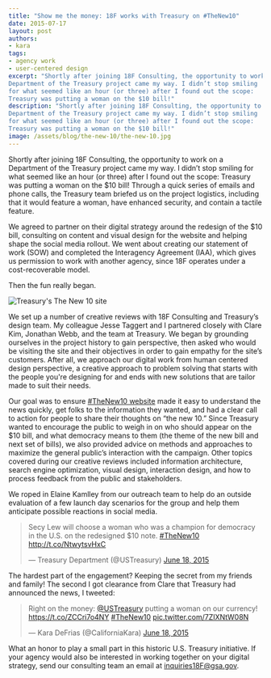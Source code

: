 ```yaml
---
title: "Show me the money: 18F works with Treasury on #TheNew10"
date: 2015-07-17
layout: post
authors:
- kara
tags:
- agency work
- user-centered design
excerpt: "Shortly after joining 18F Consulting, the opportunity to work on a
Department of the Treasury project came my way. I didn’t stop smiling
for what seemed like an hour (or three) after I found out the scope:
Treasury was putting a woman on the $10 bill!"
description: "Shortly after joining 18F Consulting, the opportunity to work on a
Department of the Treasury project came my way. I didn’t stop smiling
for what seemed like an hour (or three) after I found out the scope:
Treasury was putting a woman on the $10 bill!"
image: /assets/blog/the-new-10/the-new-10.jpg
---
```

Shortly after joining 18F Consulting, the opportunity to work on a
Department of the Treasury project came my way. I didn’t stop smiling
for what seemed like an hour (or three) after I found out the scope:
Treasury was putting a woman on the $10 bill! Through a quick series of
emails and phone calls, the Treasury team briefed us on the project
logistics, including that it would feature a woman, have enhanced
security, and contain a tactile feature.

We agreed to partner on their digital strategy around the redesign of
the $10 bill, consulting on content and visual design for the website
and helping shape the social media rollout. We went about creating our
statement of work (SOW) and completed the Interagency Agreement (IAA),
which gives us permission to work with another agency, since 18F
operates under a cost-recoverable model.

Then the fun really began.

![Treasury's The New 10 site]({{site.baseurl}}/assets/blog/the-new-10/the-new-10.jpg)

We set up a number of creative reviews with 18F Consulting and
Treasury’s design team. My colleague Jesse Taggert and I partnered
closely with Clare Kim, Jonathan Webb, and the team at Treasury. We
began by grounding ourselves in the project history to gain perspective,
then asked who would be visiting the site and their objectives in order
to gain empathy for the site’s customers. After all, we approach our
digital work from human centered design perspective, a creative approach
to problem solving that starts with the people you're designing for and
ends with new solutions that are tailor made to suit their needs.

Our goal was to ensure [#TheNew10
website](https://thenew10.treasury.gov/) made it easy to understand the
news quickly, get folks to the information they wanted, and had a clear
call to action for people to share their thoughts on “the new 10.” Since
Treasury wanted to encourage the public to weigh in on who should appear
on the $10 bill, and what democracy means to them (the theme of the new
bill and next set of bills), we also provided advice on methods and
approaches to maximize the general public’s interaction with the
campaign. Other topics covered during our creative reviews included
information architecture, search engine optimization, visual design,
interaction design, and how to process feedback from the public and
stakeholders.

We roped in Elaine Kamlley from our outreach team to help do an outside
evaluation of a few launch day scenarios for the group and help them
anticipate possible reactions in social media.

<blockquote class="twitter-tweet" lang="en"><p lang="en" dir="ltr">Secy Lew will choose a woman who was a champion for democracy in the U.S. on the redesigned $10 note. <a href="https://twitter.com/hashtag/TheNew10?src=hash">#TheNew10</a> <a href="http://t.co/NtwytsvHxC">http://t.co/NtwytsvHxC</a></p>&mdash; Treasury Department (@USTreasury) <a href="https://twitter.com/USTreasury/status/611352350113071106">June 18, 2015</a></blockquote>
<script async src="//platform.twitter.com/widgets.js" charset="utf-8"></script>

The hardest part of the engagement? Keeping the secret from my friends
and family! The second I got clearance from Clare that Treasury had
announced the news, I tweeted:

<blockquote class="twitter-tweet" lang="en"><p lang="en" dir="ltr">Right on the money: <a href="https://twitter.com/USTreasury">@USTreasury</a> putting a woman on our currency! <a href="https://t.co/ZCCri7o4NY">https://t.co/ZCCri7o4NY</a> <a href="https://twitter.com/hashtag/TheNew10?src=hash">#TheNew10</a> <a href="http://t.co/7ZIXNtW08N">pic.twitter.com/7ZIXNtW08N</a></p>&mdash; Kara DeFrias (@CaliforniaKara) <a href="https://twitter.com/CaliforniaKara/status/611360477889871872">June 18, 2015</a></blockquote>
<script async src="//platform.twitter.com/widgets.js" charset="utf-8"></script>


What an honor to play a small part in this historic U.S. Treasury
initiative. If your agency would also be interested in working together
on your digital strategy, send our consulting team an email at
[inquiries18F@gsa.gov](mailto:inquiries18F@gsa.gov).
